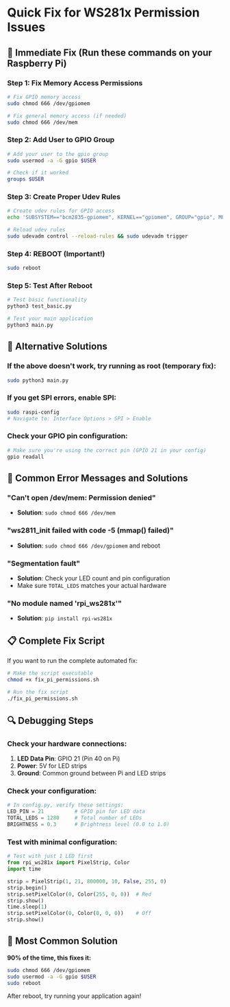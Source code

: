 # Quick Fix for WS281x Permission Issues

## 🚨 Immediate Fix (Run these commands on your Raspberry Pi)

### Step 1: Fix Memory Access Permissions
```bash
# Fix GPIO memory access
sudo chmod 666 /dev/gpiomem

# Fix general memory access (if needed)
sudo chmod 666 /dev/mem
```

### Step 2: Add User to GPIO Group
```bash
# Add your user to the gpio group
sudo usermod -a -G gpio $USER

# Check if it worked
groups $USER
```

### Step 3: Create Proper Udev Rules
```bash
# Create udev rules for GPIO access
echo 'SUBSYSTEM=="bcm2835-gpiomem", KERNEL=="gpiomem", GROUP="gpio", MODE="0660"' | sudo tee /etc/udev/rules.d/99-gpio.rules

# Reload udev rules
sudo udevadm control --reload-rules && sudo udevadm trigger
```

### Step 4: REBOOT (Important!)
```bash
sudo reboot
```

### Step 5: Test After Reboot
```bash
# Test basic functionality
python3 test_basic.py

# Test your main application
python3 main.py
```

## 🔧 Alternative Solutions

### If the above doesn't work, try running as root (temporary fix):
```bash
sudo python3 main.py
```

### If you get SPI errors, enable SPI:
```bash
sudo raspi-config
# Navigate to: Interface Options > SPI > Enable
```

### Check your GPIO pin configuration:
```bash
# Make sure you're using the correct pin (GPIO 21 in your config)
gpio readall
```

## 🐛 Common Error Messages and Solutions

### "Can't open /dev/mem: Permission denied"
- **Solution**: `sudo chmod 666 /dev/mem`

### "ws2811_init failed with code -5 (mmap() failed)"
- **Solution**: `sudo chmod 666 /dev/gpiomem` and reboot

### "Segmentation fault"
- **Solution**: Check your LED count and pin configuration
- Make sure `TOTAL_LEDS` matches your actual hardware

### "No module named 'rpi_ws281x'"
- **Solution**: `pip install rpi-ws281x`

## 📋 Complete Fix Script

If you want to run the complete automated fix:

```bash
# Make the script executable
chmod +x fix_pi_permissions.sh

# Run the fix script
./fix_pi_permissions.sh
```

## 🔍 Debugging Steps

### Check your hardware connections:
1. **LED Data Pin**: GPIO 21 (Pin 40 on Pi)
2. **Power**: 5V for LED strips
3. **Ground**: Common ground between Pi and LED strips

### Check your configuration:
```python
# In config.py, verify these settings:
LED_PIN = 21          # GPIO pin for LED data
TOTAL_LEDS = 1280     # Total number of LEDs
BRIGHTNESS = 0.3      # Brightness level (0.0 to 1.0)
```

### Test with minimal configuration:
```python
# Test with just 1 LED first
from rpi_ws281x import PixelStrip, Color
import time

strip = PixelStrip(1, 21, 800000, 10, False, 255, 0)
strip.begin()
strip.setPixelColor(0, Color(255, 0, 0))  # Red
strip.show()
time.sleep(1)
strip.setPixelColor(0, Color(0, 0, 0))    # Off
strip.show()
```

## 🎯 Most Common Solution

**90% of the time, this fixes it:**
```bash
sudo chmod 666 /dev/gpiomem
sudo usermod -a -G gpio $USER
sudo reboot
```

After reboot, try running your application again! 